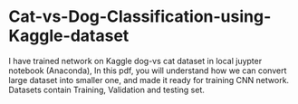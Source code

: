 # Cat-vs-Dog-Classification-using-Kaggle-dataset
I have trained network on Kaggle dog-vs cat dataset in local juypter notebook (Anaconda), In this pdf, you will understand how we can convert large dataset into smaller one, and made it ready for training CNN network. Datasets contain Training, Validation and testing set. 
